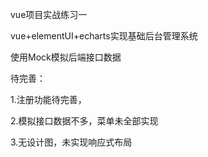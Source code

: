 vue项目实战练习一

vue+elementUI+echarts实现基础后台管理系统

使用Mock模拟后端接口数据

待完善：

1.注册功能待完善，

2.模拟接口数据不多，菜单未全部实现

3.无设计图，未实现响应式布局

